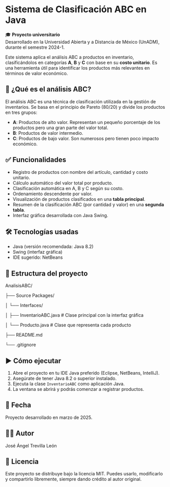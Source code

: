 # Sistema de Clasificación ABC en Java

🎓 **Proyecto universitario**  
Desarrollado en la Universidad Abierta y a Distancia de México (UnADM), durante el semestre 2024-1.

Este sistema aplica el análisis ABC a productos en inventario, clasificándolos en categorías **A**, **B** y **C** con base en su **costo unitario**. Es una herramienta útil para identificar los productos más relevantes en términos de valor económico.

## 📌 ¿Qué es el análisis ABC?

El análisis ABC es una técnica de clasificación utilizada en la gestión de inventarios. Se basa en el principio de Pareto (80/20) y divide los productos en tres grupos:

- **A**: Productos de alto valor. Representan un pequeño porcentaje de los productos pero una gran parte del valor total.
- **B**: Productos de valor intermedio.
- **C**: Productos de bajo valor. Son numerosos pero tienen poco impacto económico.

## ✅ Funcionalidades

- Registro de productos con nombre del artículo, cantidad y costo unitario.
- Cálculo automático del valor total por producto.
- Clasificación automática en A, B y C según su costo.
- Ordenamiento descendente por valor.
- Visualización de productos clasificados en una **tabla principal**.
- Resumen de la clasificación ABC (por cantidad y valor) en una **segunda tabla**.
- Interfaz gráfica desarrollada con Java Swing.

## 🛠️ Tecnologías usadas

- Java (versión recomendada: Java 8.2)
- Swing (interfaz gráfica)
- IDE sugerido: NetBeans

## 📂 Estructura del proyecto

AnalisisABC/

├── Source Packages/

│ └── Interfaces/

│ ├── InventarioABC.java # Clase principal con la interfaz gráfica

│ └── Producto.java # Clase que representa cada producto

├── README.md

└── .gitignore


## ▶️ Cómo ejecutar

1. Abre el proyecto en tu IDE Java preferido (Eclipse, NetBeans, IntelliJ).
2. Asegúrate de tener Java 8.2 o superior instalado.
3. Ejecuta la clase `InventarioABC` como aplicación Java.
4. La ventana se abrirá y podrás comenzar a registrar productos.

## 📅 Fecha

Proyecto desarrollado en marzo de 2025.

## 👨‍💻 Autor

José Ángel Trevilla León  

## 📄 Licencia

Este proyecto se distribuye bajo la licencia MIT. Puedes usarlo, modificarlo y compartirlo libremente, siempre dando crédito al autor original.

